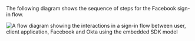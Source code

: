 The following diagram shows the sequence of steps for the Facebook sign-in flow.

<div class="full">

![A flow diagram showing the interactions in a sign-in flow between user, client application, Facebook and Okta using the embedded SDK model](/img/oie-embedded-sdk/oie-embedded-go-social-sign-in-flow-diagram.png)

<!--
   Source image: https://www.figma.com/file/YH5Zhzp66kGCglrXQUag2E/%F0%9F%93%8A-Updated-Diagrams-for-Dev-Docs?type=design&node-id=4358%3A13421&mode=design&t=xkHPdsAf8fz55PkT-1 oie-embedded-go-social-sign-in-flow-diagram
-->

</div>
